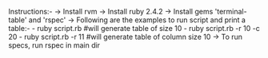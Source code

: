 Instructions:-
	-> Install rvm
	-> Install ruby 2.4.2
	-> Install gems 'terminal-table' and 'rspec'
	-> Following are the examples to run script and print a table:-
		- ruby script.rb #will generate table of size 10
		- ruby script.rb -r 10 -c 20
		- ruby script.rb -r 11 #will generate table of column size 10
	-> To run specs, run rspec in main dir